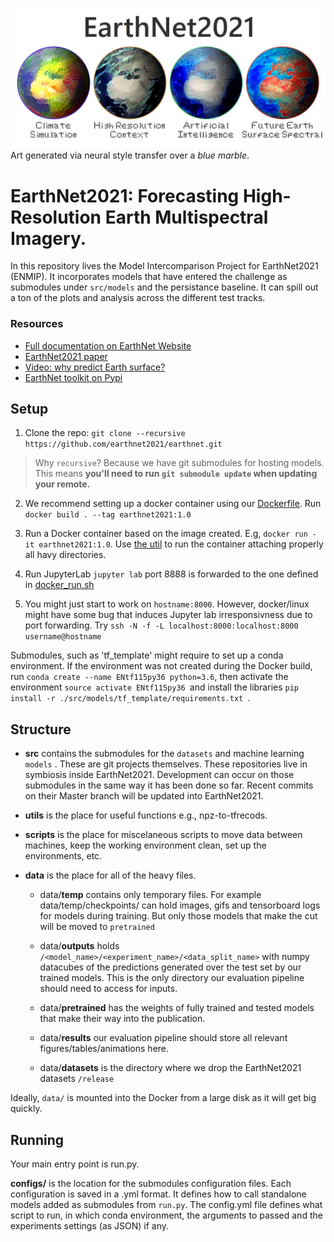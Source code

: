 ![EarthNet2021: Introductory Art](/imgs/EarthNet2021_Intro_art.png)
Art generated via neural style transfer over a *blue marble*.

# EarthNet2021: Forecasting High-Resolution Earth Multispectral Imagery.

In this repository lives the Model Intercomparison Project for EarthNet2021 (ENMIP). 
It incorporates models that have entered the challenge as submodules under `src/models` and the persistance baseline. It can spill out a ton of the plots and analysis across the different test tracks.

### Resources

- [Full documentation on EarthNet Website](https://www.earthnet.tech/docs/quick-start-guide/)
- [EarthNet2021 paper](https://arxiv.org/linktopaper)
- [Video: why predict Earth surface?](https://www.earthnet.tech/docs/why/)
- [EarthNet toolkit on Pypi](https://pypi.org/project/earthnet)

## Setup

1. Clone the repo: `git clone --recursive https://github.com/earthnet2021/earthnet.git`


> Why `recursive`? Because we have git submodules for hosting models. This means **you'll need to run `git submodule update` when updating your remote.**

2. We recommend setting up a docker container using our [Dockerfile](Dockerfile). Run `docker build . --tag earthnet2021:1.0`

3. Run a Docker container based on the image created. E.g, `docker run -it earthnet2021:1.0`. Use [the util](scripts/docker_run.sh) to run the container attaching properly all havy directories.

4. Run JupyterLab `jupyter lab` port 8888 is forwarded to the one defined in [docker_run.sh](scripts/docker_run.sh)

5. You might just start to work on `hostname:8000`. However, docker/linux might have some bug that induces Jupyter lab irresponsivness due to port forwarding. Try `ssh -N -f -L localhost:8000:localhost:8000 username@hostname `

Submodules, such as 'tf_template' might require to set up a conda environment. If the environment was not created during the Docker build, run `conda create --name ENtf115py36 python=3.6`, then activate the environment `source activate ENtf115py36 `and install the libraries `pip install -r ./src/models/tf_template/requirements.txt `.

## Structure
- **src** contains the submodules for the `datasets` and machine learning `models` . These are git projects themselves. These repositories live in symbiosis inside EarthNet2021. Development can occur on those submodules in the same way it has been done so far. Recent commits on their Master branch will be updated into EarthNet2021.

- **utils** is the place for useful functions e.g., npz-to-tfrecods.

- **scripts** is the place for miscelaneous scripts to move data between machines, keep the working environment clean, set up the environments, etc.

- **data** is the place for all of the heavy files. 

  - data/**temp** contains only temporary files. For example data/temp/checkpoints/ can hold images, gifs and tensorboard logs for models during training. But only those models that make the cut will be moved to `pretrained`

  - data/**outputs** holds `/<model_name>/<experiment_name>/<data_split_name>` with  numpy datacubes of the predictions generated over the test set by our trained models. This is the only directory our evaluation pipeline should need to access for inputs.

  - data/**pretrained** has the weights of fully trained and tested models that make their way into the publication.

  - data/**results** our evaluation pipeline should store all relevant figures/tables/animations here.
  
  - data/**datasets** is the directory where we drop the EarthNet2021 datasets `/release`

Ideally, `data/` is mounted into the Docker from a large disk as it will get big quickly.

## Running

Your main entry point is run.py.

**configs/** is the location for the submodules configuration files. Each configuration is saved in a .yml format. It defines how to call standalone models added as submodules from `run.py`. The config.yml file defines what script to run, in which conda environment, the arguments to passed and the experiments settings (as JSON) if any.
